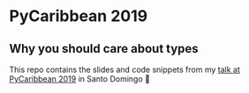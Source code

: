 # PyCaribbean 2019

## Why you should care about types

This repo contains the slides and code snippets from my [talk at PyCaribbean 2019](http://pycaribbean.com/talk/why-you-should-care-about-types-python-typing-in-the-facebook-backend/) in Santo Domingo 🐍
